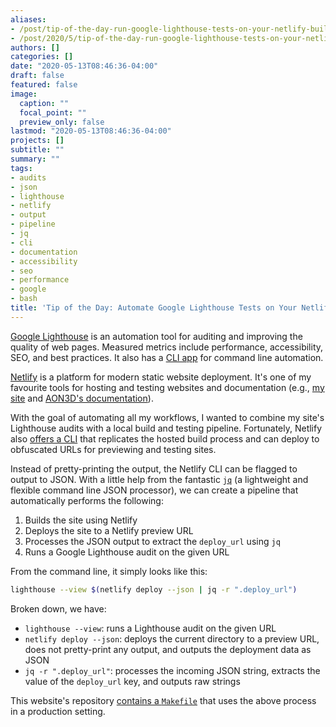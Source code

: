 ```yaml
---
aliases:
- /post/tip-of-the-day-run-google-lighthouse-tests-on-your-netlify-build-pipeline
- /post/2020/5/tip-of-the-day-run-google-lighthouse-tests-on-your-netlify-build-pipeline/
authors: []
categories: []
date: "2020-05-13T08:46:36-04:00"
draft: false
featured: false
image:
  caption: ""
  focal_point: ""
  preview_only: false
lastmod: "2020-05-13T08:46:36-04:00"
projects: []
subtitle: ""
summary: ""
tags:
- audits
- json
- lighthouse
- netlify
- output
- pipeline
- jq
- cli
- documentation
- accessibility
- seo
- performance
- google
- bash
title: 'Tip of the Day: Automate Google Lighthouse Tests on Your Netlify Build Pipeline'
---
```


[Google Lighthouse](https://developers.google.com/web/tools/lighthouse) is an automation tool for auditing and improving the quality of web pages.
Measured metrics include performance, accessibility, SEO, and best practices.
It also has a [CLI app](https://developers.google.com/web/tools/lighthouse#cli) for command line automation.

[Netlify](https://www.netlify.com/) is a platform for modern static website deployment.
It's one of my favourite tools for hosting and testing websites and documentation (e.g., [my site](https://nicholasnadeau.me/) and [AON3D's documentation](https://docs.aon3d.com/)).

With the goal of automating all my workflows, I wanted to combine my site's Lighthouse audits with a local build and testing pipeline.
Fortunately, Netlify also [offers a CLI](https://docs.netlify.com/cli/get-started/) that replicates the hosted build process and can deploy to obfuscated URLs for previewing and testing sites.

Instead of pretty-printing the output, the Netlify CLI can be flagged to output to JSON.
With a little help from the fantastic [`jq`](https://stedolan.github.io/jq/) (a lightweight and flexible command line JSON processor), we can create a pipeline that automatically performs the following:

1. Builds the site using Netlify
2. Deploys the site to a Netlify preview URL
3. Processes the JSON output to extract the `deploy_url` using `jq`
4. Runs a Google Lighthouse audit on the given URL

From the command line, it simply looks like this:

```bash
lighthouse --view $(netlify deploy --json | jq -r ".deploy_url")
```

Broken down, we have:

- `lighthouse --view`: runs a Lighthouse audit on the given URL
- `netlify deploy --json`: deploys the current directory to a preview URL, does not pretty-print any output, and outputs the deployment data as JSON
- `jq -r ".deploy_url"`: processes the incoming JSON string, extracts the value of the `deploy_url` key, and outputs raw strings

This website's repository [contains a `Makefile`](https://github.com/engnadeau/nicholasnadeau-me/blob/master/Makefile) that uses the above process in a production setting.